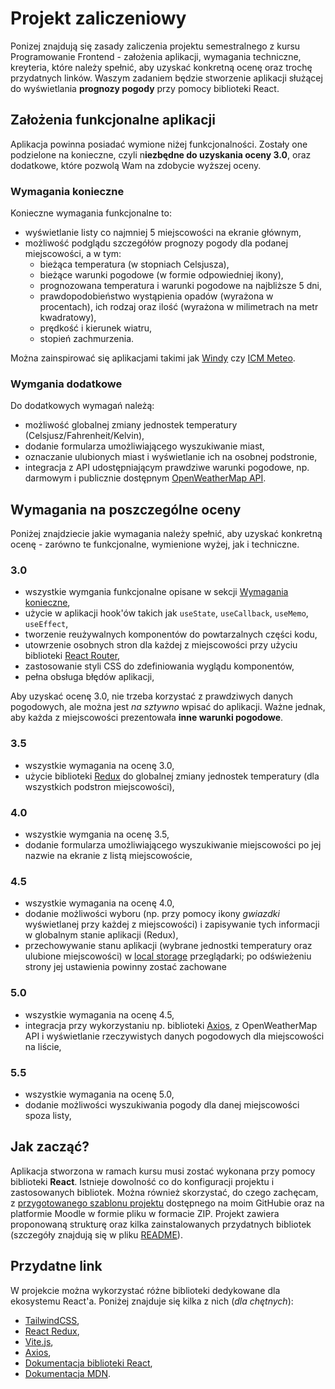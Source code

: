 # Projekt zaliczeniowy

Ponizej znajdują się zasady zaliczenia projektu semestralnego z kursu Programowanie Frontend - założenia aplikacji, wymagania techniczne, kreyteria, które należy spełnić, aby uzyskać konkretną ocenę oraz trochę przydatnych linków. Waszym zadaniem będzie stworzenie aplikacji służącej do wyświetlania **prognozy pogody** przy pomocy biblioteki React.

## Założenia funkcjonalne aplikacji

Aplikacja powinna posiadać wymione niżej funkcjonalności. Zostały one podzielone na konieczne, czyli n**iezbędne do uzyskania oceny 3.0**, oraz dodatkowe, które pozwolą Wam na zdobycie wyższej oceny. 

### Wymagania konieczne

Konieczne wymagania funkcjonalne to:

* wyświetlanie listy co najmniej 5 miejscowości na ekranie głównym,
* możliwość podglądu szczegółów prognozy pogody dla podanej miejscowości, a w tym:
  * bieżąca temperatura (w stopniach Celsjusza),
  * bieżące warunki pogodowe (w formie odpowiedniej ikony),
  * prognozowana temperatura i warunki pogodowe na najbliższe 5 dni,
  * prawdopodobieństwo wystąpienia opadów (wyrażona w procentach), ich rodzaj oraz ilość (wyrażona w milimetrach na metr kwadratowy),
  * prędkość i kierunek wiatru,
  * stopień zachmurzenia.

Można zainspirować się aplikacjami takimi jak [Windy](https://www.windy.com/) czy [ICM Meteo](https://www.meteo.pl/). 

### Wymgania dodatkowe

Do dodatkowych wymagań należą:

* możliwość globalnej zmiany jednostek temperatury (Celsjusz/Fahrenheit/Kelvin),
* dodanie formularza umożliwiającego wyszukiwanie miast,
* oznaczanie ulubionych miast i wyświetlanie ich na osobnej podstronie,
* integracja z API udostępniającym prawdziwe warunki pogodowe, np. darmowym i publicznie dostępnym [OpenWeatherMap API](https://openweathermap.org/api).

## Wymagania na poszczególne oceny

Poniżej znajdziecie jakie wymagania należy spełnić, aby uzyskać konkretną ocenę - zarówno te funkcjonalne, wymienione wyżej, jak i techniczne.

### 3.0

* wszystkie wymgania funkcjonalne opisane w sekcji [Wymagania konieczne](#wymagania-konieczne),
* użycie w aplikacji hook'ów takich jak `useState`, `useCallback`, `useMemo`, `useEffect`,
* tworzenie reużywalnych komponentów do powtarzalnych części kodu,
* utowrzenie osobnych stron dla każdej z miejscowości przy użyciu biblioteki [React Router](https://reactrouter.com/en/main),
* zastosowanie styli CSS do zdefiniowania wyglądu komponentów,
* pełna obsługa błędów aplikacji,

Aby uzyskać ocenę 3.0, nie trzeba korzystać z prawdziwych danych pogodowych, ale można jest *na sztywno* wpisać do aplikacji. Ważne jednak, aby każda z miejscowości prezentowała **inne warunki pogodowe**.

### 3.5

* wszystkie wymagania na ocenę 3.0,
* użycie biblioteki [Redux](https://react-redux.js.org/) do globalnej zmiany jednostek temperatury (dla wszystkich podstron miejscowości),

### 4.0

* wszystkie wymgania na ocenę 3.5,
* dodanie formularza umożliwiającego wyszukiwanie miejscowości po jej nazwie na ekranie z listą miejscowoście,

### 4.5

* wszystkie wymagania na ocenę 4.0,
* dodanie możliwości wyboru (np. przy pomocy ikony *gwiazdki* wyświetlanej przy każdej z miejscowości) i zapisywanie tych informacji w globalnym stanie aplikacji (Redux),
* przechowywanie stanu aplikacji (wybrane jednostki temperatury oraz ulubione miejscowości) w [local storage](https://developer.mozilla.org/en-US/docs/Web/API/Window/localStorage) przeglądarki; po odświeżeniu strony jej ustawienia powinny zostać zachowane

### 5.0

* wszystkie wymagania na ocenę 4.5,
* integracja przy wykorzystaniu np. biblioteki [Axios](https://github.com/axios/axios), z OpenWeatherMap API i wyświetlanie rzeczywistych danych pogodowych dla miejscowości na liście,

### 5.5

* wszystkie wymagania na ocenę 5.0,
* dodanie możliwości wyszukiwania pogody dla danej miejscowości spoza listy,


## Jak zacząć?

Aplikacja stworzona w ramach kursu musi zostać wykonana przy pomocy biblioteki **React**. Istnieje dowolność co do konfiguracji projektu i zastosowanych bibliotek. Można również skorzystać, do czego zachęcam, z [przygotowanego szablonu projektu](https://github.com/JakubGogola-IDENTT/dsw-frontend-autumn-2024) dostępnego na moim GitHubie oraz na platformie Moodle w formie pliku w formacie ZIP. Projekt zawiera proponowaną strukturę oraz kilka zainstalowanych przydatnych bibliotek (szczegóły znajdują się w pliku [README](https://github.com/JakubGogola-IDENTT/dsw-frontend-autumn-2024/blob/main/README.md)).

## Przydatne link

W projekcie można wykorzystać różne biblioteki dedykowane dla ekosystemu React'a. Poniżej znajduje się kilka z nich (*dla chętnych*):

* [TailwindCSS](https://tailwindcss.com/),
* [React Redux](https://react-redux.js.org/),
* [Vite.js](https://vite.dev/guide/),
* [Axios](https://github.com/axios/axios),
* [Dokumentacja biblioteki React](https://react.dev/),
* [Dokumentacja MDN](https://developer.mozilla.org/en-US/).
